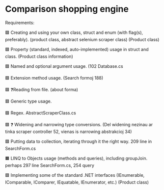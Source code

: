 # Comparison shopping engine
Requirements:

:green_square: Creating and using your own class, struct and enum (with flag(s), preferably). (product class, abstract selenium scraper class)
(Product class)
     
:green_square: Property (standard, indexed, auto-implemented) usage in struct and class.
(Product class information)
     
:green_square: Named and optional argument usage.
(102 Database.cs
     
:green_square: Extension method usage. (Search formoj 188)
     
:green_square: :question:Reading from file. (about forma)

:red_square: Generic type usage.
   
:green_square: Regex.
AbstractScraperClass.cs

:green_square: :question: Widening and narrowing type conversions. (Del widening nezinau ar tinka scraper controller 52, vienas is narrowing abstrakcioj 34)
   
:green_square: Putting data to collection, iterating through it the right way.
209 line in SearchForm.cs
       
:orange_square: LINQ to Objects usage (methods and queries), including groupJoin.
perhaps 297 line SearchForm.cs, 254 query
   
:green_square: Implementing some of the standard .NET interfaces (IEnumerable, IComparable, IComparer, IEquatable, IEnumerator, etc.)
(Product class)

